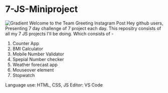# 7-JS-Miniproject
![Gradient Welcome to the Team Greeting Instagram Post](https://github.com/CforCodin/7-JS-Miniproject/assets/98217459/04a01102-9879-438d-af41-8507591daf31)
Hey github users, 
Presenting 7 day challenge of 7 project each day.
This repositry consists of all my 7 JS projects I'll be doing.
Which consists of -
1.  Counter App
2.  BMI Calculator
3.  Mobile Number Validator
4.  Spepial Number checker
5.  Weather forecast app
6.  Mouseover element
7.  Stopwatch

Language use: HTML, CSS, JS
Editor: VS Code

